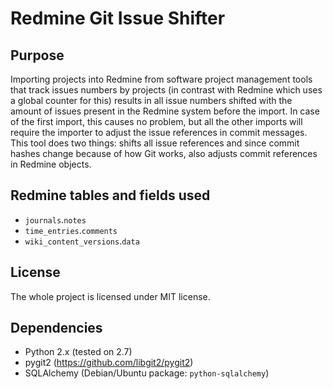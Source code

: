 Redmine Git Issue Shifter
=========================

Purpose
-------

Importing projects into Redmine from software project management tools that track issues numbers by projects (in contrast with Redmine which uses a global counter for this) results in all issue numbers shifted with the amount of issues present in the Redmine system before the import. In case of the first import, this causes no problem, but all the other imports will require the importer to adjust the issue references in commit messages. This tool does two things: shifts all issue references and since commit hashes change because of how Git works, also adjusts commit references in Redmine objects.

Redmine tables and fields used
------------------------------

 - `journals`.`notes`
 - `time_entries`.`comments`
 - `wiki_content_versions`.`data`

License
-------

The whole project is licensed under MIT license.

Dependencies
------------

 - Python 2.x (tested on 2.7)
 - pygit2 (https://github.com/libgit2/pygit2)
 - SQLAlchemy (Debian/Ubuntu package: `python-sqlalchemy`)
